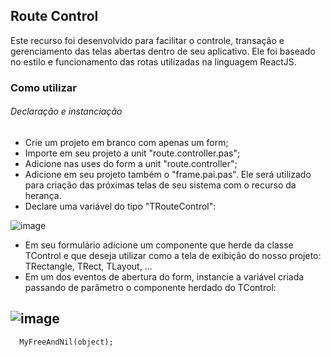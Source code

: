 ## Route Control ##

Este recurso foi desenvolvido para facilitar o controle, transação e gerenciamento das telas abertas dentro de seu aplicativo. 
Ele foi baseado no estilo e funcionamento das rotas utilizadas na linguagem ReactJS.

### Como utilizar ###

###### Declaração e instanciação

- Crie um projeto em branco com apenas um form;
- Importe em seu projeto a unit "route.controller.pas";
- Adicione nas uses do form a unit "route.controller";
- Adicione em seu projeto também o "frame.pai.pas". Ele será utilizado para criação das próximas telas de seu sistema com o recurso da herança.
- Declare uma variável do tipo "TRouteControl":

![image](https://user-images.githubusercontent.com/17827174/131702370-dfa53af9-146b-4b0f-b36b-d05b309cf3df.png)

- Em seu formulário adicione um componente que herde da classe TControl e que deseja utilizar como a tela de exibição do nosso projeto: TRectangle, TRect, TLayout, ...
- Em um dos eventos de abertura do form, instancie a variável criada passando de parâmetro o componente herdado do TControl:

![image](https://user-images.githubusercontent.com/17827174/131702822-90eb31c4-6d89-4792-a414-1bcdc812667b.png)
- 


```
  MyFreeAndNil(object);
```
